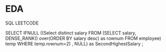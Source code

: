 # EDA

SQL LEETCODE


SELECT IFNULL ((Select distinct salary FROM (SELECT salary, DENSE_RANK()
over(ORDER BY salary desc) as rownum  FROM employee) temp WHERE temp.rownum=2) , NULL) as SecondHighestSalary ;
